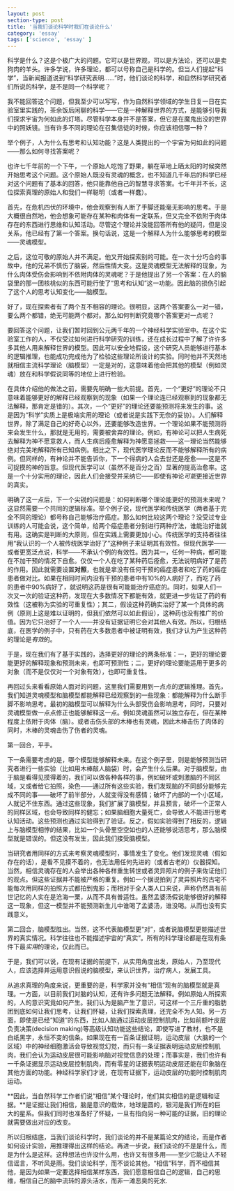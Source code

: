 ```yaml
---
layout: post
section-type: post
title: '当我们谈论科学时我们在谈论什么'
category: 'essay'
tags: ['science', 'essay' ]
---
```


科学是什么？这是个极广大的问题。它可以是世界观，可以是方法论，还可以是卖狗肉的羊头。许多学说，许多理论，都可以号称自己是科学的。但当人们提起“科学”，当新闻报道说到“科学研究表明……”时，他们谈论的科学，和自然科学研究者们所说的科学，是不是同一个科学呢？

我不能回答这个问题，但我至少可以写写，作为自然科学领域的学生日复一日在实验室里实践的，茶余饭后闲聊的科学——它是一种解释世界的方式，是能够引导我们探求宇宙为何如此的灯塔。尽管科学本身并不是答案，但它是在魔鬼出没的世界中的照妖镜。当有许多不同的理论在召集信徒的时候，你应该相信哪一种？

举个例子，人为什么有思考和认知功能？这是人类提出的一个宇宙为何如此的问题——那么如何寻找答案呢？

也许七千年前的一个下午，一个原始人吃饱了野果，躺在草地上晒太阳的时候突然开始思考这个问题。这个原始人既没有灵魂的概念，也不知道几千年后的科学已经对这个问题有了基本的回答，他只能靠他自己的智慧寻求答案。七千年并不长，这位探索真理的原始人和我们一样聪明（或者一样蠢）。

首先，在危机四伏的环境中，他会观察到有人断了手脚还能毫无影响的思考。于是大概很自然地，他会想象可能存在某种和肉体有一定联系，但又完全不依附于肉体存在的东西进行思维和认知活动。尽管这个理论并没能回答所有他的疑问，但是没关系，他已经有了第一个答案。换句话说，这是一个解释人为什么能够思考的模型——灵魂模型。

之后，这位可敬的原始人并不满足。他又开始探索别的可能。在一次十分巧合的事故中，他的兄弟不慎伤了脑袋，然后性情大变。这是灵魂模型无法解释的现象，为什么肉体受伤会影响到不依附肉体的灵魂呢？于是他提出了另一个答案：在人的脑袋里的那一团核桃似的东西可能行使了“思考和认知”这一功能。因此脑的损伤引起了这个人的思考认知变化——脑模型。

好了，现在探索者有了两个互不相容的理论。很明显，这两个答案要么一对一错，要么两个都错，绝无可能两个都对。那么如何判断究竟哪个答案更对一点呢？

要回答这个问题，让我们暂时回到公元两千年的一个神经科学实验室中。在这个实验室工作的人，不仅受过如何进行科学研究的训练，还在成长过程中了解了许许多多其他人用来解释世界的模型。因此可以安全地假设，这个研究人员能够进行基本的逻辑推理，也能成功完成他为了检验这些理论所设计的实验。同时他并不天然地就相信主流科学理论（脑模型）一定是对的，这意味着他会把其他的模型（例如灵魂）放在和科学假说同等的地位上进行检验。

在具体介绍他的做法之前，需要先明确一些大前提。首先，一个“更好”的理论不只意味着能够更好的解释已经观察到的现象（如果一个理论连已经观察到的现象都无法解释，那肯定是错的）。其次，一个“更好”的理论还要能预测将来发生的事。这是因为“科学”实质上是极端实用的理论（或者说是实践下无奈的妥协）。人们解释世界，除了满足自己的好奇心以外，还要能够改造世界。一个理论如果不能预测将来会发生什么，那就是无用的，需要被舍弃的理论。例如，有神论可以把人生病死去解释为神不愿意救人，而人生病后痊愈解释为神愿意拯救——这一理论当然能够绝对完美地解释所有已知病例。相比之下，现代医学理论反而不能够解释所有的病例。但同样的，有神论并不能告诉你，下一个得病的人会去世还是痊愈——这是不可捉摸的神的旨意。但现代医学可以（虽然不是百分之百）显著的提高治愈率。这是一个十分实用的理论，因此人们会接受并采纳它——即使有神论*可能*更接近世界的真实。

明确了这一点后，下一个尖锐的问题是：如何判断哪个理论能更好的预测未来呢？这显然需要一个共同的逻辑标准。举个例子说，现代医学和传统医学（两者基于完全不同的理论）都号称自己能够治疗癌症。那么如何比较这两个理论？没受过专业训练的人可能会说，这个简单，给两个癌症患者分别进行两种疗法，谁能治好谁就有用。这确实是判断的大原则，但在实践上需要更加小心。传统医学的支持者往往用“我认识的一个人被传统医学治好了”这种例子来证明其有效性。但现代医学——或者更宽泛点说，科学——不承认个例的有效性。因为其一，任何一种病，都可能在不加干预的情况下自愈。仅仅一个人在吃了某种药后痊愈，无法说明病好了是药的作用。因此就需要设置**对照**，也就是拿没有任何干预的癌症患者和吃了药的癌症患者做对比。如果在相同时间内没有干预的患者中有10%的人病好了，而吃了药的患者中90%病好了，就说明这药是很有可能能治疗癌症的。同时，如果人们一次又一次的验证这种药，发现在大多数情况下都能有效，就更进一步佐证了药的有效性（这被称为实验的可重复性）；其二，假设这种药确实治好了某一个具体的病例（原则上这是难以证明的，但我们依然可以如此假设），这种药也没有推广的价值。因为它只治好了一个人——并没有证据证明它会对其他人有效。所以，归根结底，在医学的例子中，只有药在大多数患者中被证明有效，我们才认为产生这种药的理论是*有效*的。

于是，现在我们有了基于实践的，选择更好的理论的两条标准：一，更好的理论要能更好的解释现象和预测未来，也即可预测性；二，更好的理论要能适用于更多的对象（而不是仅仅对一个对象有效），也即可重复性。

再回过头来看看原始人面对的问题，这里我们需要用到一点点的逻辑推理。首先，我们知道灵魂模型和脑模型都能解释已经观察到的一些现象：都能解释为什么断手脚不影响思考。最初的脑模型可以解释为什么头部受伤会影响思考，同时，只要对灵魂模型做一点点修正也能够解释这一点。例如灵魂虽然可以独立存在，但在某种程度上依附于肉体（脑）。或者击伤头部的木棒也有灵魂，因此木棒击伤了肉体的同时，木棒的灵魂击伤了伤者的灵魂。

第一回合，平手。

下一条需要考虑的是，哪个模型能够解释未来。在这个例子里，则是能够预测当研究者进行一些实验（比如用木棒敲人脑袋）时，会产生什么后果。对于脑模型，由于脑是看得见摸得着的，我们可以做各种各样的事，例如破坏或刺激脑的不同区域，又或者给它拍照，染色——通过所有这些实验，我们发现脑的不同部分能够完成不同的事——破坏了前半部分，人就变得没有感情；破坏了内部的一个小区域，人就记不住东西。通过这些现象，我们扩展了脑模型，并且预言，破坏一个正常人的同样区域，也会导致同样的健忘；如果脑细胞大量死亡，会导致人不能进行思考认知活动。这些预测也通过实验得到了验证。反之，假如实验得到了相反的，逻辑上与脑模型相悖的结果，比如一个头骨里空空如也的人还能够说活思考，那么脑模型就是错误的。但这没有发生，因此我们接受脑模型。

当研究者用同样的方式来考察灵魂模型时，事情发生了变化。他们发现灵魂（假如存在的话），是看不见摸不着的，也无法用任何先进的（或者古老的）仪器探知。当然，相信灵魂存在的人会举出各种各样重生转世或者灵异照片的例子来佐证他们的观点。但这些证据并不能被严格的重复。例如一个据说拍到了灵异照片的古宅不能每次用同样的拍照方式都拍到鬼影；而相对于全人类人口来说，声称仍然具有前世记忆的人实在是沧海一栗，从而不具有普适性。虽然孟婆汤假说能够很好的解释这一现象，但这一模型并不能预测新生儿中谁喝了孟婆汤，谁没喝。从而也没有实践意义。

第二回合，脑模型胜出。当然，这不代表脑模型更“对”，或者说脑模型更能描述世界的真实情况。科学往往也不能描述宇宙的“真实”。所有的科学理论都是在现有条件下最*实用*的理论，仅此而已。

于是，我们可以说，在现有证据的前提下，从实用角度出发，原始人，乃至现代人，应该选择并运用意识假说的脑模型，来认识世界，治疗病人，发展工具。

从追求真理的角度来说，更重要的是，科学家并没有“相信”现有的脑模型就是真理。一方面，以目前我们对脑的认知，还有许多问题无法解释。例如原始人所探索的，人的意识究竟如何产生。我们认为是脑产生了意识，可这样一个三斤重的脂肪团到底如何让我们思考，让我们怀疑，让我们探索真理，还完全不为人知。另一方面，即使是已经“知道”的东西，比如人脑通过运动皮层控制肌肉，比如前额叶皮层负责决策(decision making)等高级认知功能这些结论，即使写进了教材，也不是白纸黑字，永恒不变的信条。如果现在有一百条证据证明，运动皮层（大脑的一个区域）中的神经细胞激活会导致视觉幻觉，而只有一条证据表明运动皮层控制肌肉，我们会认为运动皮层很可能影响脑对视觉信息的处理；而事实是，我们也许有一千条证据显示运动皮层控制肌肉，而有零星的证据表明运动皮层还能在印象脑在其他方面的功能。神经科学家们才说，在现有证据下，运动皮层的功能时控制肌肉运动。

**因此，当自然科学工作者们说“相信”某个理论时，他们其实相信的是逻辑和证据。**是证据让我们相信，脑是意识的载体，地球是圆的，银河是我们所在的巨大的星系。但我们同时也准备好了怀疑，一旦有指向另一种可能的证据，旧的理论就需要做出对应的改变。

所以归根结底，当我们谈论科学时，我们谈论的并不是某篇论文的结论，而是作者如何设计实验，用推理得出这样的结论。再进一步说，我们谈论的不是是什么，而是为什么是这样。这种想法也许没什么用，也许又有很多用——至少它能让人不轻信谣言，不听风是雨。我们谈论科学，而不谈论其他，“相信”科学，而不相信其他，是因为如果一定要选择相信某样东西，我们愿意相信自己的逻辑，自己的思维，相信自己的脑中流转的源头活水，而非一滩恶臭的死水.
